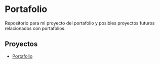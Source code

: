 # Portafolio

Repositorio para mi proyecto del portafolio y posibles proyectos futuros relacionados con portafolios.

## Proyectos

- [Portafolio](https://Leonardo-Negrete.github.io/Portafolios/portafolio-l)